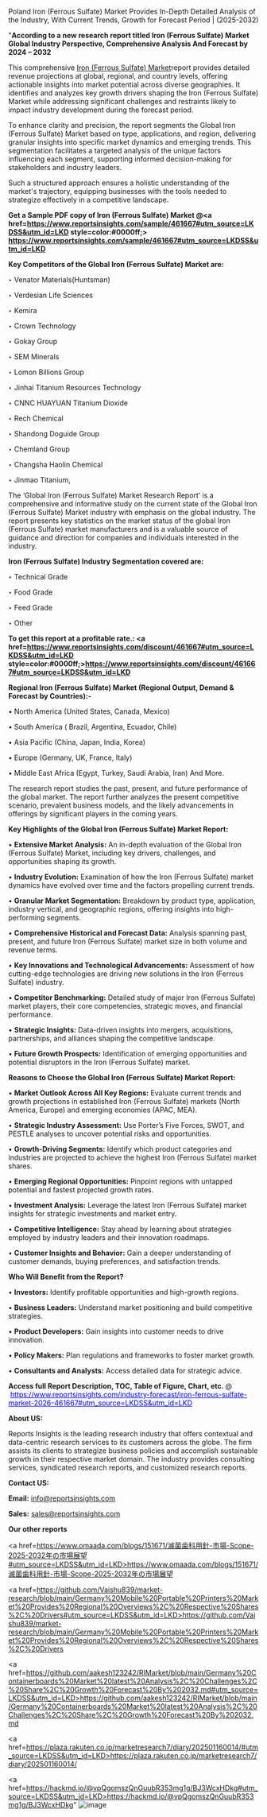 Poland Iron (Ferrous Sulfate) Market Provides In-Depth Detailed Analysis of the Industry, With Current Trends, Growth for Forecast Period | (2025-2032)

"<strong>According to a new research report titled Iron (Ferrous Sulfate) Market Global Industry Perspective, Comprehensive Analysis And Forecast by 2024 – 2032</strong>

This comprehensive <a href=https://www.reportsinsights.com/sample/461667>Iron (Ferrous Sulfate) Market</a>report provides detailed revenue projections at global, regional, and country levels, offering actionable insights into market potential across diverse geographies. It identifies and analyzes key growth drivers shaping the Iron (Ferrous Sulfate) Market while addressing significant challenges and restraints likely to impact industry development during the forecast period.

To enhance clarity and precision, the report segments the Global Iron (Ferrous Sulfate) Market based on type, applications, and region, delivering granular insights into specific market dynamics and emerging trends. This segmentation facilitates a targeted analysis of the unique factors influencing each segment, supporting informed decision-making for stakeholders and industry leaders.

Such a structured approach ensures a holistic understanding of the market's trajectory, equipping businesses with the tools needed to strategize effectively in a competitive landscape.

<strong>Get a Sample PDF copy of Iron (Ferrous Sulfate) Market </strong><strong>@<a href=https://www.reportsinsights.com/sample/461667#utm_source=LKDSS&utm_id=LKD style=color:#0000ff;> https://www.reportsinsights.com/sample/461667#utm_source=LKDSS&utm_id=LKD</a></strong></font>

<strong>Key Competitors of the Global Iron (Ferrous Sulfate) Market are:</strong>

‣ Venator Materials(Huntsman)

‣ Verdesian Life Sciences

‣ Kemira

‣ Crown Technology

‣ Gokay Group

‣ SEM Minerals

‣ Lomon Billions Group

‣ Jinhai Titanium Resources Technology

‣ CNNC HUAYUAN Titanium Dioxide

‣ Rech Chemical

‣ Shandong Doguide Group

‣ Chemland Group

‣ Changsha Haolin Chemical

‣ Jinmao Titanium,

The ‘Global Iron (Ferrous Sulfate) Market Research Report’ is a comprehensive and informative study on the current state of the Global Iron (Ferrous Sulfate) Market industry with emphasis on the global industry. The report presents key statistics on the market status of the global Iron (Ferrous Sulfate) market manufacturers and is a valuable source of guidance and direction for companies and individuals interested in the industry.

<strong>Iron (Ferrous Sulfate) Industry Segmentation covered are:</strong>

‣ Technical Grade

‣ Food Grade

‣ Feed Grade

‣ Other

<strong>To get this report at a profitable rate.: <a href=https://www.reportsinsights.com/discount/461667#utm_source=LKDSS&utm_id=LKD style=color:#0000ff;>https://www.reportsinsights.com/discount/461667#utm_source=LKDSS&utm_id=LKD</a></strong></font>

<strong>Regional Iron (Ferrous Sulfate) Market (Regional Output, Demand &amp; Forecast by Countries):-</strong>

• North America (United States, Canada, Mexico)

• South America ( Brazil, Argentina, Ecuador, Chile)

• Asia Pacific (China, Japan, India, Korea)

• Europe (Germany, UK, France, Italy)

• Middle East Africa (Egypt, Turkey, Saudi Arabia, Iran) And More.

The research report studies the past, present, and future performance of the global market. The report further analyzes the present competitive scenario, prevalent business models, and the likely advancements in offerings by significant players in the coming years.

<strong>Key Highlights of the Global Iron (Ferrous Sulfate) Market Report:</strong>

• <strong>Extensive Market Analysis:</strong> An in-depth evaluation of the Global Iron (Ferrous Sulfate) Market, including key drivers, challenges, and opportunities shaping its growth.

• <strong>Industry Evolution:</strong> Examination of how the Iron (Ferrous Sulfate) market dynamics have evolved over time and the factors propelling current trends.

• <strong>Granular Market Segmentation:</strong> Breakdown by product type, application, industry vertical, and geographic regions, offering insights into high-performing segments.

• <strong>Comprehensive Historical and Forecast Data:</strong> Analysis spanning past, present, and future Iron (Ferrous Sulfate) market size in both volume and revenue terms.

• <strong>Key Innovations and Technological Advancements:</strong> Assessment of how cutting-edge technologies are driving new solutions in the Iron (Ferrous Sulfate) industry.

• <strong>Competitor Benchmarking:</strong> Detailed study of major Iron (Ferrous Sulfate) market players, their core competencies, strategic moves, and financial performance.

• <strong>Strategic Insights:</strong> Data-driven insights into mergers, acquisitions, partnerships, and alliances shaping the competitive landscape.

• <strong>Future Growth Prospects:</strong> Identification of emerging opportunities and potential disruptors in the Iron (Ferrous Sulfate) market.

<strong>Reasons to Choose the Global Iron (Ferrous Sulfate) Market Report:</strong>

• <strong>Market Outlook Across All Key Regions:</strong> Evaluate current trends and growth projections in established Iron (Ferrous Sulfate) markets (North America, Europe) and emerging economies (APAC, MEA).

• <strong>Strategic Industry Assessment:</strong> Use Porter’s Five Forces, SWOT, and PESTLE analyses to uncover potential risks and opportunities.

• <strong>Growth-Driving Segments:</strong> Identify which product categories and industries are projected to achieve the highest Iron (Ferrous Sulfate) market shares.

• <strong>Emerging Regional Opportunities:</strong> Pinpoint regions with untapped potential and fastest projected growth rates.

• <strong>Investment Analysis:</strong> Leverage the latest Iron (Ferrous Sulfate) market insights for strategic investments and market entry.

• <strong>Competitive Intelligence:</strong> Stay ahead by learning about strategies employed by industry leaders and their innovation roadmaps.

• <strong>Customer Insights and Behavior:</strong> Gain a deeper understanding of customer demands, buying preferences, and satisfaction trends.

<strong>Who Will Benefit from the Report?</strong>

• <strong>Investors:</strong> Identify profitable opportunities and high-growth regions.

• <strong>Business Leaders:</strong> Understand market positioning and build competitive strategies.

• <strong>Product Developers:</strong> Gain insights into customer needs to drive innovation.

• <strong>Policy Makers:</strong> Plan regulations and frameworks to foster market growth.

• <strong>Consultants and Analysts:</strong> Access detailed data for strategic advice.
</ul>
<strong>Access full Report Description, TOC, Table of Figure, Chart, etc. </strong>@  <a href=https://www.reportsinsights.com/industry-forecast/iron-ferrous-sulfate-market-2026-461667#utm_source=LKDSS&utm_id=LKD style=color:#0000ff;>https://www.reportsinsights.com/industry-forecast/iron-ferrous-sulfate-market-2026-461667#utm_source=LKDSS&utm_id=LKD</a></font>

<strong><strong>About US</strong>:</strong>

Reports Insights is the leading research industry that offers contextual and data-centric research services to its customers across the globe. The firm assists its clients to strategize business policies and accomplish sustainable growth in their respective market domain. The industry provides consulting services, syndicated research reports, and customized research reports.

<strong>Contact US:</strong>

<p class=""""><b>Email:</b> <a href=mailto:info@reportsinsights.com>info@reportsinsights.com</a></p>
<p class=""""><b>Sales:</b> <a href=mailto:sales@reportsinsights.com>sales@reportsinsights.com</a></p>

<strong>Our other reports</strong>

<a href=https://www.omaada.com/blogs/151671/滅菌歯科用針-市場-Scope-2025-2032年の市場展望#utm_source=LKDSS&utm_id=LKD>https://www.omaada.com/blogs/151671/滅菌歯科用針-市場-Scope-2025-2032年の市場展望</a>

<a href=https://github.com/Vaishu839/market-research/blob/main/Germany%20Mobile%20Portable%20Printers%20Market%20Provides%20Regional%20Overviews%2C%20Respective%20Shares%2C%20Drivers#utm_source=LKDSS&utm_id=LKD>https://github.com/Vaishu839/market-research/blob/main/Germany%20Mobile%20Portable%20Printers%20Market%20Provides%20Regional%20Overviews%2C%20Respective%20Shares%2C%20Drivers</a>

<a href=https://github.com/aakesh123242/RIMarket/blob/main/Germany%20Containerboards%20Market%20latest%20Analysis%2C%20Challenges%2C%20Share%2C%20Growth%20Forecast%20By%202032.md#utm_source=LKDSS&utm_id=LKD>https://github.com/aakesh123242/RIMarket/blob/main/Germany%20Containerboards%20Market%20latest%20Analysis%2C%20Challenges%2C%20Share%2C%20Growth%20Forecast%20By%202032.md</a>

<a href=https://plaza.rakuten.co.jp/marketresearch7/diary/202501160014/#utm_source=LKDSS&utm_id=LKD>https://plaza.rakuten.co.jp/marketresearch7/diary/202501160014/</a>

<a href=https://hackmd.io/@vpQgomszQnGuubR353mg1g/BJ3WcxHDkg#utm_source=LKDSS&utm_id=LKD>https://hackmd.io/@vpQgomszQnGuubR353mg1g/BJ3WcxHDkg</a>"
![image](https://github.com/user-attachments/assets/3ffd4b78-185b-4d26-92db-ae5f519c2615)
